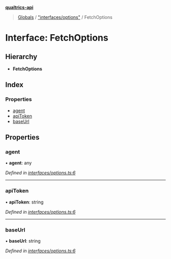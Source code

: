**[qualtrics-api](../README.md)**

> [Globals](../globals.md) / ["interfaces/options"](../modules/_interfaces_options_.md) / FetchOptions

# Interface: FetchOptions

## Hierarchy

* **FetchOptions**

## Index

### Properties

* [agent](_interfaces_options_.fetchoptions.md#agent)
* [apiToken](_interfaces_options_.fetchoptions.md#apitoken)
* [baseUrl](_interfaces_options_.fetchoptions.md#baseurl)

## Properties

### agent

•  **agent**: any

*Defined in [interfaces/options.ts:6](https://github.com/Miramac/node-qualtrics-api/blob/92e1f71/lib/interfaces/options.ts#L6)*

___

### apiToken

•  **apiToken**: string

*Defined in [interfaces/options.ts:6](https://github.com/Miramac/node-qualtrics-api/blob/92e1f71/lib/interfaces/options.ts#L6)*

___

### baseUrl

•  **baseUrl**: string

*Defined in [interfaces/options.ts:6](https://github.com/Miramac/node-qualtrics-api/blob/92e1f71/lib/interfaces/options.ts#L6)*
